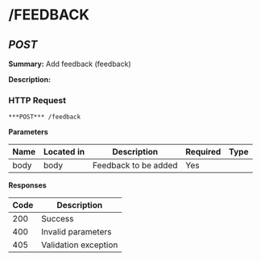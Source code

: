 # /FEEDBACK
## ***POST***

**Summary:** Add feedback (feedback)

**Description:**

### HTTP Request
`***POST*** /feedback`

**Parameters**

| Name | Located in | Description | Required | Type |
| ---- | ---------- | ----------- | -------- | ---- |
| body | body | Feedback to be added | Yes |  |

**Responses**

| Code | Description |
| ---- | ----------- |
| 200 | Success |
| 400 | Invalid parameters |
| 405 | Validation exception |

